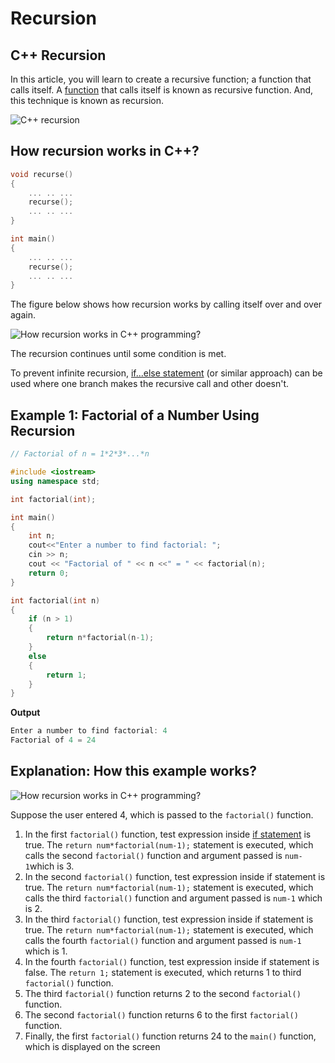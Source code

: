# Recursion

## C++ Recursion

In this article, you will learn to create a recursive function; a function that calls itself.  A [function](https://www.programiz.com/cpp-programming/function) that calls itself is known as recursive function. And, this technique is known as recursion.

![C++ recursion](https://cdn.programiz.com/sites/tutorial2program/files/recursion-C%2B%2B.jpg)

## How recursion works in C++?

```cpp
void recurse()
{
    ... .. ...
    recurse();
    ... .. ...
}

int main()
{
    ... .. ...
    recurse();
    ... .. ...
}
```

The figure below shows how recursion works by calling itself over and over again.

![How recursion works in C++ programming?](https://cdn.programiz.com/sites/tutorial2program/files/how-recursion-works-c%2B%2B.jpg)

The recursion continues until some condition is met.

To prevent infinite recursion, [if...else statement](https://www.programiz.com/cpp-programming/if-else) \(or similar approach\) can be used where one branch makes the recursive call and other doesn't.

## Example 1: Factorial of a Number Using Recursion

```cpp
// Factorial of n = 1*2*3*...*n

#include <iostream>
using namespace std;

int factorial(int);

int main() 
{
    int n;
    cout<<"Enter a number to find factorial: ";
    cin >> n;
    cout << "Factorial of " << n <<" = " << factorial(n);
    return 0;
}

int factorial(int n) 
{
    if (n > 1) 
    {
        return n*factorial(n-1);
    }
    else 
    {
        return 1;
    }
}
```

**Output**

```cpp
Enter a number to find factorial: 4
Factorial of 4 = 24
```

## Explanation: How this example works?

![How recursion works in C++ programming?](https://cdn.programiz.com/sites/tutorial2program/files/working-recursion.jpg)

Suppose the user entered 4, which is passed to the `factorial()` function.

1. In the first `factorial()` function, test expression inside [if statement](https://www.programiz.com/cpp-programming/if-else) is true. The `return num*factorial(num-1);` statement is executed, which calls the second `factorial()` function and argument passed is `num-1`which is 3.  
2. In the second `factorial()` function, test expression inside if statement is true. The `return num*factorial(num-1);` statement is executed, which calls the third `factorial()` function and argument passed is `num-1` which is 2.  
3. In the third `factorial()` function, test expression inside if statement is true. The `return num*factorial(num-1);` statement is executed, which calls the fourth `factorial()` function and argument passed is `num-1` which is 1.  
4. In the fourth `factorial()` function, test expression inside if statement is false. The `return 1;` statement is executed, which returns 1 to third `factorial()` function.  
5. The third `factorial()` function returns 2 to the second `factorial()` function.  
6. The second `factorial()` function returns 6 to the first `factorial()` function.  
7. Finally, the first `factorial()` function returns 24 to the `main()` function, which is displayed on the screen

